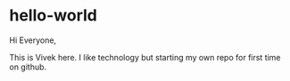 # hello-world

Hi Everyone, 

This is Vivek here. I like technology but starting my own repo for first time on github.

